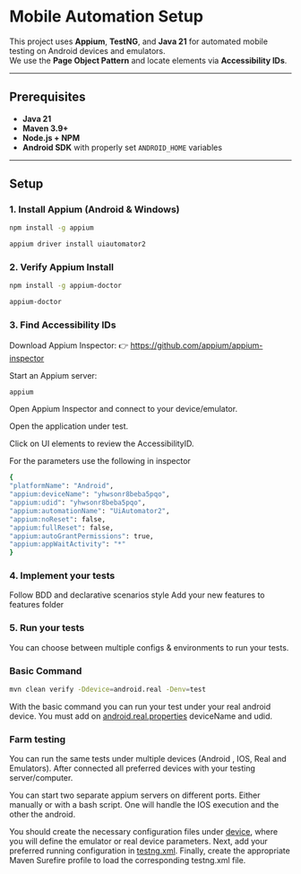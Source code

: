 # Mobile Automation Setup

This project uses **Appium**, **TestNG**, and **Java 21** for automated mobile testing on Android devices and emulators.  
We use the **Page Object Pattern** and locate elements via **Accessibility IDs**.

---

## Prerequisites
- **Java 21**
- **Maven 3.9+**
- **Node.js + NPM**
- **Android SDK** with properly set `ANDROID_HOME` variables

---

## Setup

### 1. Install Appium (Android & Windows)

```bash
npm install -g appium

appium driver install uiautomator2
```

### 2. Verify Appium Install

```bash
npm install -g appium-doctor

appium-doctor
```

### 3. Find Accessibility IDs
Download Appium Inspector:
👉 https://github.com/appium/appium-inspector

Start an Appium server:
```bash
appium
```
Open Appium Inspector and connect to your device/emulator.

Open the application under test.

Click on UI elements to review the AccessibilityID.

For the parameters use the following in inspector
```bash
{
"platformName": "Android",
"appium:deviceName": "yhwsonr8beba5pqo",
"appium:udid": "yhwsonr8beba5pqo",
"appium:automationName": "UiAutomator2",
"appium:noReset": false,
"appium:fullReset": false,
"appium:autoGrantPermissions": true,
"appium:appWaitActivity": "*"
}
```

### 4. Implement your tests
Follow BDD and declarative scenarios style
Add your new features to features folder

### 5. Run your tests
You can choose between multiple configs & environments to run your tests.

### Basic Command
```bash
mvn clean verify -Ddevice=android.real -Denv=test
```
With the basic command you can run your test under your real android device.
You must add on [android.real.properties](src/test/resources/device/android.real.properties) deviceName and udid.

### Farm testing
You can run the same tests under multiple devices (Android , IOS, Real and Emulators).
After connected all preferred devices with your testing server/computer.

You can start two separate appium servers on different ports. Either manually or with a bash script.
One will handle the IOS execution and the other the android.

You should create the necessary configuration files under [device](src/test/resources/device), 
where you will define the emulator or real device parameters.
Next, add your preferred running configuration in [testng.xml](src/test/resources/testng.xml).
Finally, create the appropriate Maven Surefire profile to load the corresponding testng.xml file.

